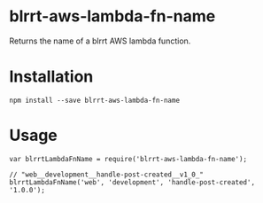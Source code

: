 # blrrt-aws-lambda-fn-name

Returns the name of a blrrt AWS lambda function.

# Installation

    npm install --save blrrt-aws-lambda-fn-name

# Usage

    var blrrtLambdaFnName = require('blrrt-aws-lambda-fn-name');

    // "web__development__handle-post-created__v1_0_"
    blrrtLambdaFnName('web', 'development', 'handle-post-created', '1.0.0');
